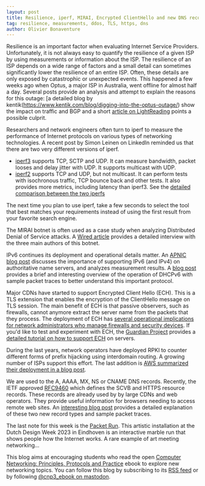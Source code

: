 ```yaml
---
layout: post
title: Resilience, iperf, MIRAI, Encrypted ClientHello and new DNS records  
tag: resilience, measurements, ddos, TLS, https, dns 
author: Olivier Bonaventure
---
```


Resilience is an important factor when evaluating Internet Service Providers. Unfortunately, it is not always easy to quantify the resilience of a given ISP by using measurements or information about the ISP. The resilience of an ISP depends on a wide range of factors and a small detail can sometimes significantly lower the resilience of an entire ISP. Often, these details are only exposed by catastrophic or unexpected events. This happened a few weeks ago when Optus, a major ISP in Australia, went offline for almost half a day. Several posts provide an analysis and attempt to explain the reasons for this outage: [a detailed blog by kentik(https://www.kentik.com/blog/digging-into-the-optus-outage/) show the impact on traffic and BGP and a short [article on LightReading](https://www.lightreading.com/mobile-core/singtel-s-own-internet-exchange-crashed-optus-reports) points a possible culprit.

Researchers and network engineers often turn to iperf to measure the performance of Internet protocols on various types of networking technologies. A recent post by Simon Leinen on LinkedIn reminded us that there are two very different versions of iperf.

 - [iperf3](https://iperf.fr) supports TCP, SCTP and UDP. It can measure bandwidth, packet looses and delay jitter with UDP. It supports multicast with UDP.
 - [iperf2](https://iperf2.sourceforge.io/IperfCompare.html) supports TCP and UDP, but not multicast. It can perform tests with isochronous traffic, TCP bounce back and other tests. It also provides more metrics, including latency than iperf3. See the [detailed comparison between the two iperfs](https://iperf2.sourceforge.io/IperfCompare.html)

The next time you plan to use iperf, take a few seconds to select the tool that best matches your requirements instead of using the first result from your favorite search engine.

The MIRAI botnet is often used as a case study when analyzing Distributed Denial of Service attacks. A [Wired article](https://www.wired.com/story/mirai-untold-story-three-young-hackers-web-killing-monster/) provides a detailed interview with the three main authors of this botnet.

IPv6 continues its deployment and operational details matter. An [APNIC blog post](https://blog.apnic.net/2023/11/17/ipv6-the-dns-and-happy-eyeballs/) discusses the importance of supporting IPv6 (and IPv4) on authoritative name servers, and analyzes measurement results. A [blog post](https://majornetwork.net/2023/11/introduction-to-dhcpv6/) provides a brief and interesting overview of the operation of DHCPv6 with sample packet traces to better understand this important protocol.

Major CDNs have started to support Encrypted Client Hello (ECH). This is a TLS extension that enables the encryption of the ClientHello message on TLS session. The main benefit of ECH is that passive observers, such as firewalls, cannot anymore extract the server name from the packets that they process. The deployment of ECH has [several operational implications for network administrators who manage firewalls and security devices](https://blog.apnic.net/2023/11/15/security-control-changes-due-to-tls-encrypted-client-hello/). If you'd like to test and experiment with ECH, the [Guardian Project](https://guardianproject.info/) provides a [detailed tutorial on how to support ECH](https://guardianproject.info/2023/11/10/quick-set-up-guide-for-encrypted-client-hello-ech/) on servers.

During the last years, network operators have deployed RPKI to counter different forms of prefix hijacking using interdomain routing. A growing number of ISPs support this effort. The last addition is [AWS summarized their deployment in a blog post](https://www.manrs.org/2023/10/coordination-key-to-largest-rpki-deployment/).

We are used to the A, AAAA, MX, NS or CNAME DNS records. Recently, the IETF approved [RFC9460](https://www.rfc-editor.org/rfc/rfc9460.html) which defines the SCVB and HTTPS resource records. These records are already used by by large CDNs and web operators. They provide useful information for browsers needing to access remote web sites. An [interesting blog post](https://www.netmeister.org/blog/https-rrs.html) provides a detailed explanation of these two new record types and sample packet traces. 

The last note for this week is the [Packet Run](https://www.sidn.nl/en/news-and-blogs/packet-run-is-an-interactive-marble-run-that-shows-people-how-the-internet-works). This artistic installation at the Dutch Design Week 2023 in Eindhoven is an interactive marble run that shows people how the Internet works. A rare example of art meeting networking... 


This blog aims at encouraging students who read the open [Computer Networking: Principles, Protocols and Practice](https://www.computer-networking.info) ebook to explore new networking topics. You can follow this blog by subscribing to its [RSS feed](http://blog.computer-networking.info/feed.xml) or by following [@cnp3_ebook on mastodon](https://mastodon.acm.org/@cnp3_ebook). 